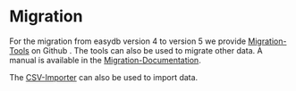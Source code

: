 # Migration


For the migration from easydb version 4 to version 5 we provide [Migration-Tools](https://github.com/programmfabrik/easydb-migration-tools) on Github . The tools can also be used to migrate other data. A manual is available in the [Migration-Documentation](https://github.com/programmfabrik/easydb-migration-tools/blob/master/migration.html).

The [CSV-Importer](/webfrontend/datamanagement/lists/csvimport/csvimport.html) can also be used to import data.